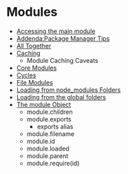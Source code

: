 # Modules
- [Accessing the main module](./Accessing_the_main_module)
- [Addenda:Package Manager Tips](./Addenda:Package_Manager_Tips)
- [All Together](./All_Together)
- [Caching](./Caching)
  - Module Caching Caveats 
- [Core Modules](./Core_Modules)
- [Cycles](./Cycles)
- [File Modules](./File_Modules)
- [Loading from node_modules Folders](./Loading_from_node_modules_Folders)
- [Loading from the global folders](./Loading_from_the_global_folders)
- [The module Object](./The_module_Object)
  - module.children
  - module.exports
    - exports alias
  - module.filename
  - module.id
  - module.loaded
  - module.parent
  - module.require(id)  